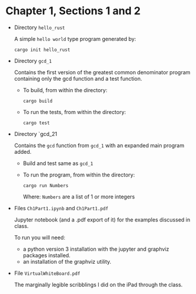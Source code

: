 # Chapter 1, Sections 1 and 2

- Directory `hello_rust`

    A simple `hello world` type program generated by:

    ```
    cargo init hello_rust
    ```

- Directory `gcd_1`

    Contains the first version of the greatest common denominator program containing only the gcd function and a test function.

    - To build, from within the directory:

        ```
        cargo build
        ```

    - To run the tests, from within the directory:

        ```
        cargo test
        ```

- Directory `gcd_21

    Contains the `gcd` function from `gcd_1` with an expanded main program added.

    - Build and test same as `gcd_1`

    - To run the program, from within the directory:

        ```
        cargo run Numbers
        ```

        Where: `Numbers` are a list of 1 or more integers
    
- Files `Ch1Part1.ipynb` and `Ch1Part1.pdf` 

    Jupyter notebook (and a .pdf export of it) for the examples discussed in class. 

    To run you will need: 
    
    - a python version 3 installation with the jupyter and graphviz packages installed.
    - an installation of the graphviz utility.

- File `VirtualWhiteBoard.pdf`

    The marginally legible scribblings I did on the iPad through the class.

        